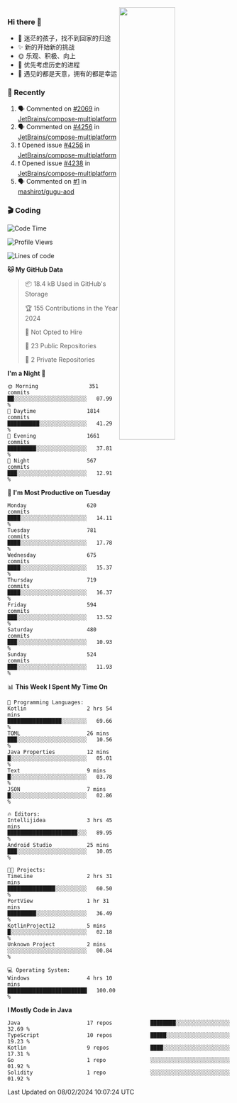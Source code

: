 <picture>
    <source media="(prefers-color-scheme: dark)" srcset="https://github-readme-stats-ouuan.vercel.app/api?username=lizhongyue248&theme=dark&show_icons=true">
    <img align="right" width="50%" src="https://github-readme-stats-ouuan.vercel.app/api?username=lizhongyue248&show_icons=true">
</picture>

### Hi there 👋

- 🌱 迷茫的孩子，找不到回家的归途
- ✨ 新的开始新的挑战
- 🌞 乐观、积极、向上
- 📯 优先考虑历史的进程
- 🌷 遇见的都是天意，拥有的都是幸运


<!--
**lizhongyue248/lizhongyue248** is a ✨ _special_ ✨ repository because its `README.md` (this file) appears on your GitHub profile.

Here are some ideas to get you started:

- 🔭 I’m currently working on ...
- 🌱 I’m currently learning ...
- 👯 I’m looking to collaborate on ...
- 🤔 I’m looking for help with ...
- 💬 Ask me about ...
- 📫 How to reach me: ...
- 😄 Pronouns: ...
- ⚡ Fun fact: ...
-->

### 🚀 Recently

<!--START_SECTION:activity-->
1. 🗣 Commented on [#2069](https://github.com/JetBrains/compose-multiplatform/issues/2069#issuecomment-1933492651) in [JetBrains/compose-multiplatform](https://github.com/JetBrains/compose-multiplatform)
2. 🗣 Commented on [#4256](https://github.com/JetBrains/compose-multiplatform/issues/4256#issuecomment-1933452617) in [JetBrains/compose-multiplatform](https://github.com/JetBrains/compose-multiplatform)
3. ❗ Opened issue [#4256](https://github.com/JetBrains/compose-multiplatform/issues/4256) in [JetBrains/compose-multiplatform](https://github.com/JetBrains/compose-multiplatform)
4. ❗ Opened issue [#4238](https://github.com/JetBrains/compose-multiplatform/issues/4238) in [JetBrains/compose-multiplatform](https://github.com/JetBrains/compose-multiplatform)
5. 🗣 Commented on [#1](https://github.com/mashirot/gugu-aod/issues/1#issuecomment-1916822866) in [mashirot/gugu-aod](https://github.com/mashirot/gugu-aod)
<!--END_SECTION:activity-->

### 🎬 Coding

<!--START_SECTION:waka-->
![Code Time](http://img.shields.io/badge/Code%20Time-7%20hrs-blue)

![Profile Views](http://img.shields.io/badge/Profile%20Views-0-blue)

![Lines of code](https://img.shields.io/badge/From%20Hello%20World%20I%27ve%20Written-4.1%20million%20lines%20of%20code-blue)

**🐱 My GitHub Data** 

> 📦 18.4 kB Used in GitHub's Storage 
 > 
> 🏆 155 Contributions in the Year 2024
 > 
> 🚫 Not Opted to Hire
 > 
> 📜 23 Public Repositories 
 > 
> 🔑 2 Private Repositories 
 > 
**I'm a Night 🦉** 

```text
🌞 Morning                351 commits         ██░░░░░░░░░░░░░░░░░░░░░░░   07.99 % 
🌆 Daytime                1814 commits        ██████████░░░░░░░░░░░░░░░   41.29 % 
🌃 Evening                1661 commits        █████████░░░░░░░░░░░░░░░░   37.81 % 
🌙 Night                  567 commits         ███░░░░░░░░░░░░░░░░░░░░░░   12.91 % 
```
📅 **I'm Most Productive on Tuesday** 

```text
Monday                   620 commits         ████░░░░░░░░░░░░░░░░░░░░░   14.11 % 
Tuesday                  781 commits         ████░░░░░░░░░░░░░░░░░░░░░   17.78 % 
Wednesday                675 commits         ████░░░░░░░░░░░░░░░░░░░░░   15.37 % 
Thursday                 719 commits         ████░░░░░░░░░░░░░░░░░░░░░   16.37 % 
Friday                   594 commits         ███░░░░░░░░░░░░░░░░░░░░░░   13.52 % 
Saturday                 480 commits         ███░░░░░░░░░░░░░░░░░░░░░░   10.93 % 
Sunday                   524 commits         ███░░░░░░░░░░░░░░░░░░░░░░   11.93 % 
```


📊 **This Week I Spent My Time On** 

```text
💬 Programming Languages: 
Kotlin                   2 hrs 54 mins       █████████████████░░░░░░░░   69.66 % 
TOML                     26 mins             ███░░░░░░░░░░░░░░░░░░░░░░   10.56 % 
Java Properties          12 mins             █░░░░░░░░░░░░░░░░░░░░░░░░   05.01 % 
Text                     9 mins              █░░░░░░░░░░░░░░░░░░░░░░░░   03.78 % 
JSON                     7 mins              █░░░░░░░░░░░░░░░░░░░░░░░░   02.86 % 

🔥 Editors: 
Intellijidea             3 hrs 45 mins       ██████████████████████░░░   89.95 % 
Android Studio           25 mins             ███░░░░░░░░░░░░░░░░░░░░░░   10.05 % 

🐱‍💻 Projects: 
TimeLine                 2 hrs 31 mins       ███████████████░░░░░░░░░░   60.50 % 
PortView                 1 hr 31 mins        █████████░░░░░░░░░░░░░░░░   36.49 % 
KotlinProject12          5 mins              █░░░░░░░░░░░░░░░░░░░░░░░░   02.18 % 
Unknown Project          2 mins              ░░░░░░░░░░░░░░░░░░░░░░░░░   00.84 % 

💻 Operating System: 
Windows                  4 hrs 10 mins       █████████████████████████   100.00 % 
```

**I Mostly Code in Java** 

```text
Java                     17 repos            ████████░░░░░░░░░░░░░░░░░   32.69 % 
TypeScript               10 repos            █████░░░░░░░░░░░░░░░░░░░░   19.23 % 
Kotlin                   9 repos             ████░░░░░░░░░░░░░░░░░░░░░   17.31 % 
Go                       1 repo              ░░░░░░░░░░░░░░░░░░░░░░░░░   01.92 % 
Solidity                 1 repo              ░░░░░░░░░░░░░░░░░░░░░░░░░   01.92 % 
```




 Last Updated on 08/02/2024 10:07:24 UTC
<!--END_SECTION:waka-->
